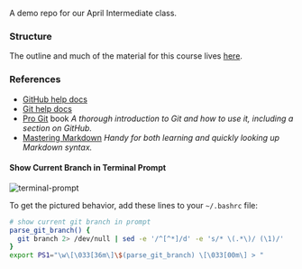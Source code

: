 A demo repo for our April Intermediate class.

### Structure
The outline and much of the material for this course lives [here](https://training.github.com/kit/intermediate).


### References
- [GitHub help docs](https://help.github.com)
- [Git help docs](https://help.github.com)
- [Pro Git](http://git-scm.com/book/en/v2) book
  *A thorough introduction to Git and how to use it, including a section on GitHub.*
- [Mastering Markdown](https://guides.github.com/features/mastering-markdown/)
	*Handy for both learning and quickly looking up Markdown syntax.*

#### Show Current Branch in Terminal Prompt
![terminal-prompt](https://cloud.githubusercontent.com/assets/2132216/7382003/b514a288-edbe-11e4-9162-ea065519ea08.png)

To get the pictured behavior, add these lines to your `~/.bashrc` file:
```bash
# show current git branch in prompt
parse_git_branch() {
  git branch 2> /dev/null | sed -e '/^[^*]/d' -e 's/* \(.*\)/ (\1)/'
}
export PS1="\w\[\033[36m\]\$(parse_git_branch) \[\033[00m\] > "
```
